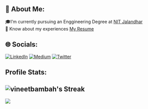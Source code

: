 ## 💫 About Me:
🎓I’m currently pursuing an Enggineering Degree at [NIT Jalandhar](https://www.nitj.ac.in)<br>📄 Know about my experiences [My Resume](https://drive.google.com/file/d/1-fQKqK8zVdtNli06EVVdpVbzS62SUmtV/view?usp=drive_link)


## 🌐 Socials:
[![LinkedIn](https://img.shields.io/badge/LinkedIn-%230077B5.svg?logo=linkedin&logoColor=white)](https://linkedin.com/in/vineetbambah) [![Medium](https://img.shields.io/badge/Medium-12100E?logo=medium&logoColor=white)](https://medium.com/@vineetbambah)  [![Twitter](https://img.shields.io/badge/Twitter-%231DA1F2.svg?logo=Twitter&logoColor=white)](https://twitter.com/vineetbambah) 

##  Profile Stats:
![vineetbambah's Streak](https://github-readme-streak-stats.herokuapp.com/?user=vineetbambah&theme=highcontrast&hide_border=false)
---
[![](https://visitcount.itsvg.in/api?id=vineetbambah&icon=0&color=9)](https://visitcount.itsvg.in)
